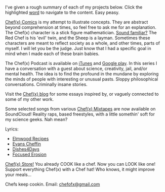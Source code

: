 I've given a rough summary of each of my projects below. Click the highlighted [word](https://img.memesuper.com/0d2473e45db5e6cb52934ad3afafe0ed_img-word-meme_554-369.jpeg) to navigate to the content. Easy peasy. 

[Chef(x) Comics](https://www.instagram.com/chefofx/) is my attempt to illustrate concepts. They are abstract beyond comprehension at times, so feel free to ask me for an explanation. The Chef(x) character is a stick figure mathematician. [Sound familiar?](http://www.xkcd.com/) The Red Chef is his 'evil' twin, and the Sheep is a layman. Sometimes these characters are meant to reflect society as a whole, and other times, parts of myself. I will let you be the judge. Just know that I had a specific goal in mind when I made each of these brain babies. 

The Chef(x) Podcast is available on [iTunes](https://itunes.apple.com/us/podcast/the-chef-x-podcast/id1227336978?mt=2) and [Google play](https://playmusic.app.goo.gl/?ibi=com.google.PlayMusic&isi=691797987&ius=googleplaymusic&link=https://play.google.com/music/m/I3rgybfbwoigom32k224js4y27a?t%3DThe_Chef(x)_Podcast%26pcampaignid%3DMKT-na-all-co-pr-mu-pod-16). In this series I have a conversation with a guest about science, creativity, jail, and/or mental health. The idea is to find the profound in the mundane by exploring the minds of people with interesting or unusual pasts. Sloppy philosophical conversations. Criminally insane stories. 

Visit the [Chef(x) blog](https://chefofxblog.wordpress.com/) for some essays inspired by, or vaguely connected to some of my other work.

Some selected songs from various [Chef(x) Mixtapes](https://soundcloud.com/redchef) are now available on SoundCloud! Reality raps, based freestyles, with a little somethin' soft for my science geeks. Nah mean?  

Lyrics:
- [Elmwood Recipes](https://drive.google.com/open?id=0B1Ol8fuZMTCWOUpzdnZqLUh1WG8)
- [Evans Cheffin](https://drive.google.com/open?id=0B1Ol8fuZMTCWLTlNTUxEZER5c1U)
- [Dishes4Days](https://drive.google.com/open?id=0B1Ol8fuZMTCWc09Yb2tRZndleVE)
- [Focused Erosion](https://drive.google.com/open?id=0B1Ol8fuZMTCWWVNQdXd2ZndiaDA)

[Chef(x) Store!](https://www.etsy.com/shop/Chefofx?ref=search_shop_redirect) You already COOK like a chef. Now you can LOOK like one! Support everything Chef(x) with a Chef hat! Who knows, it might improve your meals...

Chefs keep cookin. Email: chefofx@gmail.com
